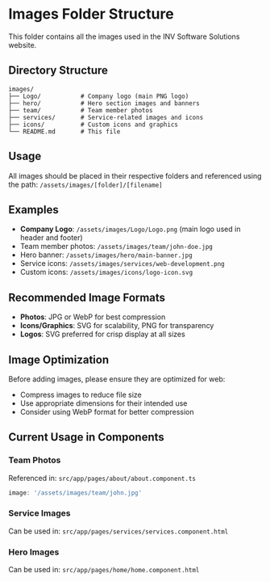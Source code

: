 # Images Folder Structure

This folder contains all the images used in the INV Software Solutions website.

## Directory Structure

```text
images/
├── Logo/           # Company logo (main PNG logo)
├── hero/           # Hero section images and banners
├── team/           # Team member photos
├── services/       # Service-related images and icons
├── icons/          # Custom icons and graphics
└── README.md       # This file
```

## Usage

All images should be placed in their respective folders and referenced using the path:
`/assets/images/[folder]/[filename]`

## Examples

- **Company Logo**: `/assets/images/Logo/Logo.png` (main logo used in header and footer)
- Team member photos: `/assets/images/team/john-doe.jpg`
- Hero banner: `/assets/images/hero/main-banner.jpg`
- Service icons: `/assets/images/services/web-development.png`
- Custom icons: `/assets/images/icons/logo-icon.svg`

## Recommended Image Formats

- **Photos**: JPG or WebP for best compression
- **Icons/Graphics**: SVG for scalability, PNG for transparency
- **Logos**: SVG preferred for crisp display at all sizes

## Image Optimization

Before adding images, please ensure they are optimized for web:

- Compress images to reduce file size
- Use appropriate dimensions for their intended use
- Consider using WebP format for better compression

## Current Usage in Components

### Team Photos

Referenced in: `src/app/pages/about/about.component.ts`

```typescript
image: '/assets/images/team/john.jpg'
```

### Service Images

Can be used in: `src/app/pages/services/services.component.html`

### Hero Images

Can be used in: `src/app/pages/home/home.component.html`
